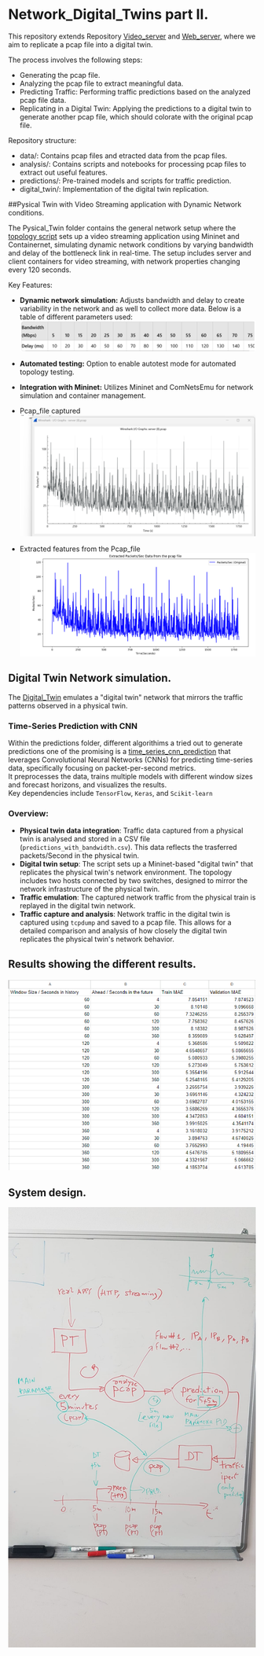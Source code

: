 # Network_Digital_Twins part II.
This repository extends Repository [Video_server](https://github.com/johnsengendo/Video_server) and [Web_server](https://github.com/johnsengendo/Web_server), where we aim to replicate a pcap file into a digital twin.

The process involves the following steps:
- Generating the pcap file.
- Analyzing the pcap file to extract meaningful data.
- Predicting Traffic: Performing traffic predictions based on the analyzed pcap file data.
- Replicating in a Digital Twin: Applying the predictions to a digital twin to generate another pcap file, which should colorate with the original pcap file.

Repository structure:

- data/: Contains pcap files and etracted data from the pcap files.
- analysis/:  Contains scripts and notebooks for processing pcap files to extract out useful features.
- predictions/: Pre-trained models and scripts for traffic prediction.
- digital_twin/: Implementation of the digital twin replication.

##Pysical Twin with Video Streaming application with Dynamic Network conditions.

The Pysical_Twin folder contains the general network setup where the [topology script](https://github.com/johnsengendo/DigitalTwins_part2/blob/main/Physical_Twin/network-topology-script.py)  sets up a video streaming application using Mininet and Containernet, simulating dynamic network conditions by varying bandwidth and delay of the bottleneck link in real-time. The setup includes server and client containers for video streaming, with network properties changing every 120 seconds.

Key Features:
- **Dynamic network simulation:** Adjusts bandwidth and delay to create variability in the network and as well to collect more data. Below is a table of different parameters used:
![data](https://github.com/johnsengendo/DigitalTwins_part2/blob/main/Images/Screenshot%202024-09-04%20103539.png)
- **Automated testing:** Option to enable autotest mode for automated topology testing.
- **Integration with Mininet:** Utilizes Mininet and ComNetsEmu for network simulation and container management.
- Pcap_file captured
![data](https://github.com/johnsengendo/DigitalTwins_part2/blob/main/Images/Screenshot%202024-09-04%20112810.png)

- Extracted features from the Pcap_file
![data](https://github.com/johnsengendo/DigitalTwins_part2/blob/main/Images/Screenshot%202024-09-04%20113955.png)

## Digital Twin Network simulation.

The [Digital_Twin](https://github.com/johnsengendo/DigitalTwins_part2/blob/main/Digital_Twin/digital_twin.py) emulates a "digital twin" network that mirrors the traffic patterns observed in a physical twin.
### Time-Series Prediction with CNN

Within the predictions folder, different algorithims a tried out to generate predictions one of the promising is a [time_series_cnn_prediction](https://github.com/johnsengendo/DigitalTwins_part2/blob/main/predictions/time_series_cnn_prediction.py) that leverages Convolutional Neural Networks (CNNs) for predicting time-series data, specifically focusing on packet-per-second metrics.  
It preprocesses the data, trains multiple models with different window sizes and forecast horizons, and visualizes the results.  
Key dependencies include `TensorFlow`, `Keras`, and `Scikit-learn`

### Overview:
- **Physical twin data integration**: Traffic data captured from a physical twin is analysed and stored in a CSV file (`predictions_with_bandwidth.csv`). This data reflects the trasferred packets/Second in the physical twin.
- **Digital twin setup**: The script sets up a Mininet-based "digital twin" that replicates the physical twin's network environment. The topology includes two hosts connected by two switches, designed to mirror the network infrastructure of the physical twin.
- **Traffic emulation**: The captured network traffic from the physical train is replayed in the digital twin network.
- **Traffic capture and analysis**: Network traffic in the digital twin is captured using `tcpdump` and saved to a pcap file. This allows for a detailed comparison and analysis of how closely the digital twin replicates the physical twin's network behavior.
## Results showing the different results.
![alt text](https://github.com/johnsengendo/DigitalTwins_part2/blob/main/results/Screenshot%202024-09-04%20092646.png)

## System design.
![alt text](https://github.com/johnsengendo/DigitalTwins_part2/blob/main/Images/Image.jpg)
